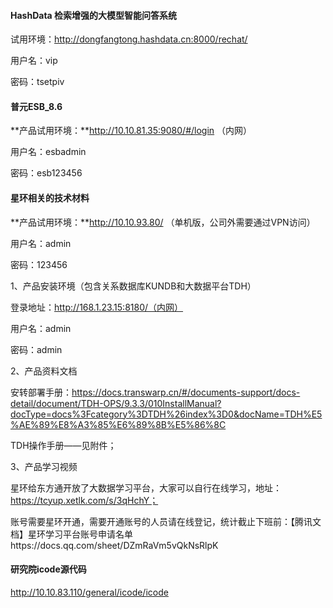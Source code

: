 #### HashData 检索增强的大模型智能问答系统

试用环境：http://dongfangtong.hashdata.cn:8000/rechat/ 

用户名：vip

密码：tsetpiv



#### 普元ESB_8.6

**产品试用环境：**http://10.10.81.35:9080/#/login （内网）

用户名：esbadmin

密码：esb123456



#### 星环相关的技术材料

**产品试用环境：**http://10.10.93.80/ （单机版，公司外需要通过VPN访问）

用户名：admin

密码：123456   

1、产品安装环境（包含关系数据库KUNDB和大数据平台TDH）

登录地址：http://168.1.23.15:8180/（内网）

用户名：admin

密码：admin 

2、产品资料文档

安转部署手册：https://docs.transwarp.cn/#/documents-support/docs-detail/document/TDH-OPS/9.3.3/010InstallManual?docType=docs%3Fcategory%3DTDH%26index%3D0&docName=TDH%E5%AE%89%E8%A3%85%E6%89%8B%E5%86%8C

TDH操作手册——见附件；

3、产品学习视频

星环给东方通开放了大数据学习平台，大家可以自行在线学习，地址：https://tcyup.xetlk.com/s/3qHchY；

账号需要星环开通，需要开通账号的人员请在线登记，统计截止下班前：【腾讯文档】星环学习平台账号申请名单https://docs.qq.com/sheet/DZmRaVm5vQkNsRlpK



#### 研究院icode源代码

http://10.10.83.110/general/icode/icode

